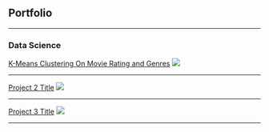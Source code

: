 ## Portfolio

---

### Data Science 

[K-Means Clustering On Movie Rating and Genres](/sample_page)
<img src="Capture1.jpg"/>

---
[Project 2 Title](/pdf/sample_presentation.pdf)
<img src="images/dummy_thumbnail.jpg?raw=true"/>

---
[Project 3 Title](http://example.com/)
<img src="images/dummy_thumbnail.jpg?raw=true"/>

---






